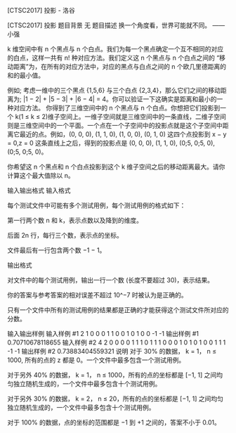 



[CTSC2017] 投影 - 洛谷














[CTSC2017] 投影
题目背景
无
题目描述
换一个角度看，世界可能就不同。 —— 小强

k 维空间中有 n 个黑点与 n 个白点。我们为每一个黑点确定一个互不相同的对应的白点，这样一共有 n! 种对应方法。我们定义这 n 个黑点与 n 个白点之间的 “移动距离”为，在所有的对应方法中，对应的黑点与白点之间的 n 个欧几里德距离的和的最小值。

例如; 考虑一维中的三个黑点 {1,5,6} 与三个白点 {2,3,4}，那么它们之间的移动距离为; |1 − 2| + |5 − 3| + |6 − 4| = 4。你可以验证一下这确实是距离和最小的一种对应方法。
你得到了三维空间中的 n 个黑点与 n 个白点。你想把它们投影到一个 k(1 ≤ k ≤ 2)维子空间上。一维子空间就是三维空间中的一条直线，二维子空间则是三维空间中的一个平面。一个点在一个子空间中的投影点就是这个子空间中距离它最近的点。例如，(0, 0, 0), (1, 1, 0), (1, 0, 0), (0, 1, 0) 这四个点投影到 x − y = 0,z = 0 这条直线上之后，得到的投影点是 (0, 0, 0), (1, 1, 0), (0;5, 0;5, 0), (0;5, 0;5, 0)。

你希望这 n 个黑点和 n 个白点投影到这个 k 维子空间之后的移动距离最大。请你计算这个最大值除以 n。

输入输出格式
输入格式

每个测试文件中可能有多个测试用例，每个测试用例的格式如下：

第一行两个数 n 和 k，表示点数以及降到的维度。

后面 2n 行，每行三个数，表示点的坐标。

文件最后有一行包含两个数 −1 − 1。

输出格式

对文件中的每个测试用例，输出一行一个数 (长度不要超过 30)，表示结果。

你的答案与参考答案的相对误差不超过 10^−7 时被认为是正确的。

只有一个文件中所有的测试用例的结果都是正确的才能获得这个测试文件所对应的分数。

输入输出样例
输入样例 #1
2 1
0 0 0
1 1 0
0 1 0
1 0 0
-1 -1
输出样例 #1
0.70710678118655
输入样例 #2
4 2
0 0 0
0 1 1
1 0 1
1 1 0
0 0 1
0 1 0
1 0 0
1 1 1
-1 -1
输出样例 #2
0.73883404559321
说明
对于 30% 的数据， k = 1， n ≤ 1000, 所有的点的 z 都是 0。一个文件中最多包含一个测试用例。

对于另外 40% 的数据， k = 1， n ≤ 1000，所有的点的坐标都是 [−1, 1] 之间均匀独立随机生成的，一个文件中最多包含十个测试用例。

对于另外 30% 的数据， k = 2， n ≤ 20，所有的点的坐标都是 [−1, 1] 之间均匀独立随机生成的，一个文件中最多包含十个测试用例。

对于 100% 的数据，点的坐标的范围都是 −1 到 +1 之间的，答案不小于 0.01。








